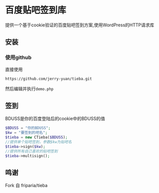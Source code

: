 # 百度贴吧签到库

提供一个基于cookie验证的百度贴吧签到方案,使用WordPress的HTTP请求库

## 安装

### 使用github

  直接使用

  `https://github.com/jerry-yuan/tieba.git`

  然后编辑并执行`demo.php`

 
## 签到
  BDUSS是你的百度登陆后的cookie中的BDUSS的值

```php
$BDUSS = "你的BDUSS";
$kw = "要签到的吧名";
$tieba = new CTieba($BDUSS);
//提供单个贴吧签到，参数$kw为贴吧名
$tieba->sign($kw);
//提供所有自己喜欢的贴吧签到
$tieba->multisign();
```

## 鸣谢
Fork 自 friparia/tieba